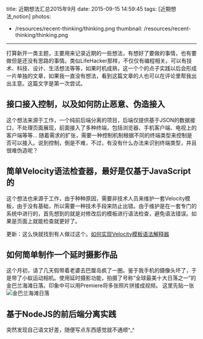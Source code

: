 title: 近期想法汇总2015年9月
date: 2015-09-15 14:59:45
tags: [近期想法,notion]
photos:
- /resources/recent-thinking/thinking.png
thumbnail: /resources/recent-thinking/thinking.png
---

打算新开一类主题，主要用来记录近期的一些想法，有想好了要做的事情，也有要做但是还没有思路的事情。类似LifeHacker那样，不仅仅有编程相关。可以有技术、科技、设计、生活想法等等，如果时机成熟，这一个个的点子实践以后会形成一片单独的文章，如果我一直没有想法，看到这篇文章的人也可以在评论里帮我出出主意。这篇文字是第一次尝试。
<!--more-->

## 接口接入控制，以及如何防止恶意、伪造接入
这个想法来源于工作，一个纯前后端分离的项目，后端仅提供基于JSON的数据接口，不处理页面展现，前面接入了多种终端，包括浏览器、手机客户端、电视上的客户端等等...
随着需求的扩张，需要一种控制机制根据不同的终端类型来控制是否可以接入。说到控制，倒是不难，不过，有没有什么办法来识别终端类型，并且很难伪造呢？
## 简单Velocity语法检查器，最好是仅基于JavaScript的
这个想法也来源于工作，由于种种原因，需要非技术人员来维护一套Velocity模板，由于没有基础，所以需要一种技术手段来防止出错。由于维护是在一套专门的系统中进行的，首先想到的就是对修改后的模板进行语法检查，避免语法错误。如果是页面上就能检查就更好了。

更新：这么快就找到有人做过这个。[如何实现Velocity模板语法解释器](http://ued.taobao.org/blog/2012/11/how-to-realize-a-compiler/)
## 如何简单制作一个延时摄影作品
这个月初，请了几天假带着老婆去巴厘岛疯了一圈。鉴于我手机的摄像头坏了，于是带了小蚁运动相机。使用延时摄影功能，拍摄了号称“全球最美十大日落之一”的金巴兰海滩日落。印象中可以用Premiere将多张照片拼接成视频。
这里先贴一张
![金巴兰海滩日落](/resources/recent-thinking/Jimbaran.png)
## 基于NodeJS的前后端分离实践


突然发现自己语文好差，随便写点东西感觉就不通顺^_^
<!-- indicate-the-source -->
